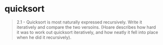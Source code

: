 # quicksort
> 2.1 - Quicksort is most naturally expressed recursively. Write it iteratively and compare the two versoins. (Hoare describes how hard it was to work out quicksort iteratively, and how neatly it fell into place when he did it recursively).
